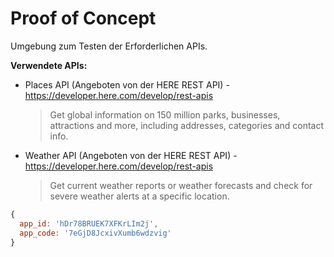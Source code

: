 # Proof of Concept

Umgebung zum Testen der Erforderlichen APIs.

**Verwendete APIs:**

- Places API (Angeboten von der HERE REST API) - https://developer.here.com/develop/rest-apis
  > Get global information on 150 million parks, businesses, attractions and more, including addresses, categories and contact info.
- Weather API (Angeboten von der HERE REST API) - https://developer.here.com/develop/rest-apis
  > Get current weather reports or weather forecasts and check for severe weather alerts at a specific location.


```js
{
  app_id: 'hDr78BRUEK7XFKrLIm2j',
  app_code: '7eGjD8JcxivXumb6wdzvig'
}
```
